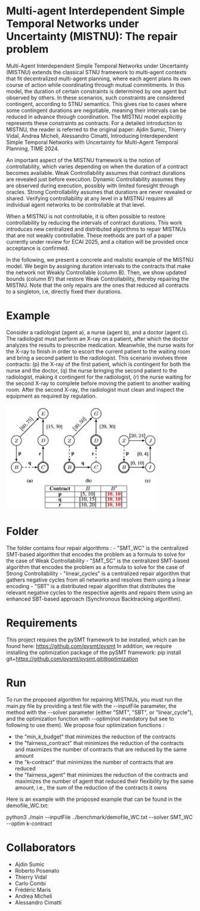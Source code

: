 # Multi-agent Interdependent Simple Temporal Networks under Uncertainty (MISTNU): The repair problem

Multi-Agent Interdependent Simple Temporal Networks under Uncertainty (MISTNU) extends the classical STNU framework to multi-agent contexts that fit decentralized multi-agent planning, where each agent plans its own course of action while coordinating through mutual commitments. In this model, the duration of certain constraints is determined by one agent but observed by others. In these scenarios, such constraints are considered contingent, according to STNU semantics. This gives rise to cases where some contingent durations are negotiable, meaning their intervals can be reduced in advance through coordination. The MISTNU model explicitly represents these constraints as contracts. For a detailed introduction to MISTNU, the reader is referred to the original paper: Ajdin Sumic, Thierry Vidal, Andrea Micheli, Alessandro Cimatti, Introducing Interdependent Simple Temporal Networks with Uncertainty for Multi-Agent Temporal Planning, TIME 2024.

An important aspect of the MISTNU framework is the notion of controllability, which varies depending on when the duration of a contract becomes available. Weak Controllability assumes that contract durations are revealed just before execution. Dynamic Controllability assumes they are observed during execution, possibly with limited foresight through oracles. Strong Controllability assumes that durations are never revealed or shared. Verifying controllability at any level in a MISTNU requires all individual agent networks to be controllable at that level.

When a MISTNU is not controllable, it is often possible to restore controllability by reducing the intervals of contract durations. This work introduces new centralized and distributed algorithms to repair MISTNUs that are not weakly controllable. These methods are part of a paper currently under review for ECAI 2025, and a citation will be provided once acceptance is confirmed.

In the following, we present a concrete and realistic example of the MISTNU model. We begin by assigning duration intervals to the contracts that make the network not Weakly Controllable (column B). Then, we show updated bounds (column B′) that restore Weak Controllability, thereby repairing the MISTNU. Note that the only repairs are the ones that reduced all contracts to a singleton, i.e, directly fixed their durations.


# Example

Consider a radiologist (agent a), a nurse (agent b), and a doctor (agent c). The radiologist must perform an X-ray on a patient, after which the doctor analyzes the results to prescribe medication. Meanwhile, the nurse waits for the X-ray to finish in order to escort the current patient to the waiting room and bring a second patient to the radiologist. This scenario involves three contracts: (p) the X-ray of the first patient, which is contingent for both the nurse and the doctor, (q) the nurse bringing the second patient to the radiologist, making it contingent for the radiologist, (r) the nurse waiting for the second X-ray to complete before moving the patient to another waiting room. After the second X-ray, the radiologist must clean and inspect the equipment as required by regulation.

<img src='MISTNU_example_picture.png' width='400px'/>


# Folder

The folder contains four repair algorithms : 
    - "SMT_WC" is the centralized SMT-based algorithm that encodes the problem as a formula to solve for the case of Weak Controllability 
    - "SMT_SC" is the centralized SMT-based algorithm that encodes the problem as a formula to solve for the case of Strong Controllability
    - "linear_cycles" is a centralized repair algorithm that gathers negative cycles from all networks and resolves them using a linear encoding
    - "SBT" is a distributed repair algorithm that distributes the relevant negative cycles to the respective agents and repairs them using an enhanced SBT-based approach (Synchronous Backtracking algorithm).

#  Requirements

This project requires the pySMT framework to be installed, which can be found here: https://github.com/pysmt/pysmt 
In addition, we require installing the optimization package of the pySMT framework: pip install git+https://github.com/pysmt/pysmt.git@optimization

# Run

To run the proposed algorithm for repairing MISTNUs, you must run the main.py file by providing a test file with the --inputFile parameter, the method with the --solver parameter (either "SMT", "SBT", or "linear_cycle"), and the optimization function with --optim(not mandatory but see to following to use them). 
We propose four optimization functions :
  - the "min_k_budget" that minimizes the reduction of the contracts
  - the "fairness_contract" that minimizes the reduction of the contracts and maximizes the number of contracts that are reduced by the same amount
  - the "k-contract" that minimizes the number of contracts that are reduced
  - the "fairness_agent" that minimizes the reduction of the contracts and maximizes the number of agent that reduced their flexibility by the same amount, i.e., the sum of the reduction of the contracts it owns

Here is an example with the proposed example that can be found in the demofile_WC.txt:

python3 ./main --inputFile ../benchmark/demofile_WC.txt --solver SMT_WC --optim k-contract

# Collaborators

- Ajdin Sumic
- Roberto Posenato
- Thierry Vidal
- Carlo Combi
- Frédéric Maris
- Andrea Micheli
- Alessandro Cimatti




